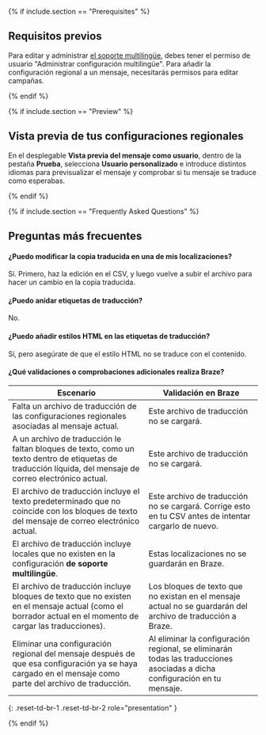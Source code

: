 {% if include.section == "Prerequisites" %}
## Requisitos previos

Para editar y administrar [el soporte multilingüe]({{site.baseurl}}/multi_language_support/), debes tener el permiso de usuario "Administrar configuración multilingüe". Para añadir la configuración regional a un mensaje, necesitarás permisos para editar campañas.

{% endif %}

{% if include.section == "Preview" %}

## Vista previa de tus configuraciones regionales

En el desplegable **Vista previa del mensaje como usuario**, dentro de la pestaña **Prueba**, selecciona **Usuario personalizado** e introduce distintos idiomas para previsualizar el mensaje y comprobar si tu mensaje se traduce como esperabas.

{% endif %}

{% if include.section == "Frequently Asked Questions" %}

## Preguntas más frecuentes

#### ¿Puedo modificar la copia traducida en una de mis localizaciones?
Sí. Primero, haz la edición en el CSV, y luego vuelve a subir el archivo para hacer un cambio en la copia traducida.

#### ¿Puedo anidar etiquetas de traducción?
No.

#### ¿Puedo añadir estilos HTML en las etiquetas de traducción?
Sí, pero asegúrate de que el estilo HTML no se traduce con el contenido.

#### ¿Qué validaciones o comprobaciones adicionales realiza Braze?

| Escenario                                                                                                                                                 | Validación en Braze                                                                                            |
|----------------------------------------------------------------------------------------------------------------------------------------------------------|----------------------------------------------------------------------------------------------------------------|
| Falta un archivo de traducción de las configuraciones regionales asociadas al mensaje actual.                                                                               | Este archivo de traducción no se cargará.                                                                       |
| A un archivo de traducción le faltan bloques de texto, como un texto dentro de etiquetas de traducción líquida, del mensaje de correo electrónico actual.                                | Este archivo de traducción no se cargará.                                                                       |
| El archivo de traducción incluye el texto predeterminado que no coincide con los bloques de texto del mensaje de correo electrónico actual.                                          | Este archivo de traducción no se cargará. Corrige esto en tu CSV antes de intentar cargarlo de nuevo.               |
| El archivo de traducción incluye locales que no existen en la configuración **de soporte multilingüe**.                                                           | Estas localizaciones no se guardarán en Braze.                                                                      |
| El archivo de traducción incluye bloques de texto que no existen en el mensaje actual (como el borrador actual en el momento de cargar las traducciones). | Los bloques de texto que no existan en el mensaje actual no se guardarán del archivo de traducción a Braze. |
| Eliminar una configuración regional del mensaje después de que esa configuración ya se haya cargado en el mensaje como parte del archivo de traducción.                           | Al eliminar la configuración regional, se eliminarán todas las traducciones asociadas a dicha configuración en tu mensaje.                   |
{: .reset-td-br-1 .reset-td-br-2 role="presentation" }

{% endif %}